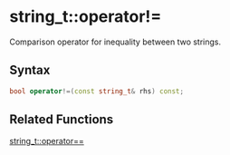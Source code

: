 
# string_t::operator!=

Comparison operator for inequality between two strings.

## Syntax

```cpp
bool operator!=(const string_t& rhs) const;
```

## Related Functions

[string_t::operator==](https://github.com/RandyGaul/cute_framework/blob/master/doc/string/strpool/operator==.md)  
